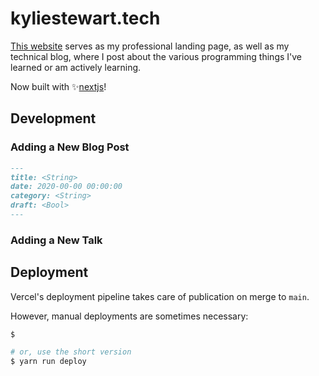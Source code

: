 # kyliestewart.tech

[This website](https://kyliestewart.tech) serves as my professional landing page,
as well as my technical blog, where I post about the various programming things
I've learned or am actively learning.

Now built with ✨[nextjs](https://nextjs.org)!

## Development

### Adding a New Blog Post

```md
---
title: <String>
date: 2020-00-00 00:00:00
category: <String>
draft: <Bool>
---
```

### Adding a New Talk

## Deployment

Vercel's deployment pipeline takes care of publication on merge to `main`.

However, manual deployments are sometimes necessary:

```sh
$

# or, use the short version
$ yarn run deploy
```
